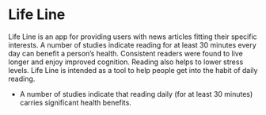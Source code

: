# Life Line

Life Line is an app for providing users with news articles fitting their specific interests. A number of studies indicate reading for at least 30 minutes every day can benefit a person’s health. Consistent readers were found to live longer and enjoy improved cognition. Reading also helps to lower stress levels. Life Line is intended as a tool to help people get into the habit of daily reading.

* A number of studies indicate that reading daily (for at least 30 minutes) carries significant health benefits.
